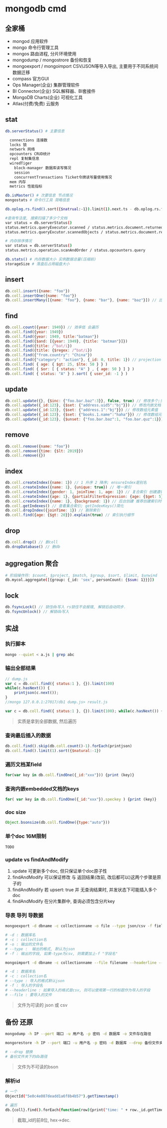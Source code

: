 # mongodb cmd

## 全家桶

- mongod 应用软件
- mongo 命令行管理工具
- mongos 路由进程, 分片环境使用
- mongodump / mongostrore 备份和恢复
- mongoexport / mongoimport CSV/JSON等导入导出, 主要用于不同系统间数据迁移
- compass 官方GUI
- Ops Manager(企业) 集群管理软件
- BI Connector(企业) SQL解释器、BI套接件
- MongoDB Charts(企业) 可视化工具
- Atlas(付费/免费) 云服务

## stat

```bash
db.serverStatus() # 主要信息

  connections 连接数
  locks 锁
  network 网络
  opcounters CRUD统计
  repl 复制集信息
  wiredTiger
    block-manager 数据库读写情况
    session
    concurrentTransactions Ticket令牌读写量使用情况
  mem 内存
  metrics 性能指标

db.isMaster() # 次要信息 节点情况
mongostats # 命令行工具 简略信息

db.oplog.rs.find().sort({$natrual:-1}).limit(1).next.ts - db.oplog.rs.find().sort({$natrual:1}).limit(1).next.ts # 可容纳多久的写操作

#查询专注度, 搜索扫描了多少个文档
var status = db.serverStatus()
status.metrics.queryExecutor.scanned / status.metrics.document.returned # 扫描文档
status.metrics.queryExcutor.scannedObjects / status.metrics.document.returned # 返回文档

# 内存排序情况
var status = db.serverStatus()
status.metrics.operation.scanAndOrder / status.opcounters.query

db.stats() # 内存数据大小 实例数据总量(压缩前)
storageSize # 落盘后占用磁盘大小
```

## insert

```js
db.coll.insert({name: "foo"})
db.coll.insertOne({name: "foo"})
db.coll.insertMany([{name: "foo"}, {name: "bar"}, {name: "baz"}]) // 比循环insert效率高很多
```

## find

```js
db.coll.count({year: 1949}) // 效率低 会遍历
db.coll.find({year: 1949})
db.coll.find({year: 1949, title:"batman"})
db.coll.find({$and: [{year: 1949}, {title: "batman"}]})
db.coll.find({title: /^bat/i})
db.coll.find({title: {$regex: /^bat/i})
db.coll.find({"from.country": "China"})
db.coll.find({"category": "action"}, {_id: 0, title: 1}) // projection 投影(字段)
db.coll.find( { age: { $gt: 25, $lte: 50 } } )
db.coll.find( { $or: [ { status: "A" } , { age: 50 } ] } )
db.coll.find( { status: "A" } ).sort( { user_id: -1 } )
```

## update

```js
db.coll.update({}, {$inc: {"foo.bar.baz":3}}, false, true) // 修改多个;另外变种方法 updateOne, updateMany
db.coll.update({_id:123}, {$set: {"address.uid5":"bj"}}) // 修改内嵌文档
db.coll.update({_id:123}, {$set: {"address.1":"bj"}}) // 修改数组元素值
db.coll.update({_id:123}, {$set: {"books.1.name":"haha"}}) // 修改数组元素内嵌文档的值
db.coll.update({_id:123}, {$unset: {"foo.bar.baz":1, "foo.bar.quz":1}}) // 删除多个内嵌
```

## remove

```js
db.coll.remove({name: "foo"})
db.coll.remove({time: {$lt: 2019}})
db.coll.remove({})
```

## index

```js
db.coll.createIndex({name: 1}) // 1 升序 2 降序; ensureIndex是别名
db.coll.createIndex({name: 1}, {unique: true}) // 唯一索引
db.coll.createIndex({gender: 1, joinTime: 1, age: 1}) // 复合索引 创建遵循ESR原则
db.coll.createIndex({age: 1}, {partialFilterExpression: {age: {$get: 5}}}) // 索引部分创建 age大于5的才创建索引
db.coll.createIndex({name: 1}, {background: 1}) // 后台创建 推荐创建索引时必须加此选项
db.coll.getIndexes() // 查看集合索引; getIndexKeys()简化
db.coll.dropIndex({joinTime: 1}) // 删除索引
db.coll.find({age: {$gt: 20}}).explain(true) // 索引执行细节
```

## drop

```js
db.coll.drop() // 删coll
db.dropDatabase() // 删db
```

## aggregation 聚合  

```bash
# 阶段操作符: $count, $project, $match, $group, $sort, $limit, $unwind  
db.mycol.aggregate([{group: {_id: 'sex', personCount: {$sum: 1}}}])  
```

## lock

```js
db.fsyncLock() // 锁住db写入 rs锁住不会报错, 解锁后自动同步.
db.fsyncUnlock() // 解锁db写入
```
  
## 实战  

### 执行脚本

```bash
mongo --quiet < a.js | grep abc
```

### 输出全部结果

```js  
// dump.js  
var c = db.coll.find({ status:1 }, {}).limit(100)
while(c.hasNext()) {  
    printjson(c.next());  
}  
//mongo 127.0.0.1:27017/db1 dump.js> result.js  

var c = db.coll.find({ status:1 }, {}).limit(100); while(c.hasNext()) {  printjson(c.next()); }  
```

> 实质是拿到全部数据, 然后遍历
  
### 查询最后插入的数据

```js  
db.coll.find().skip(db.coll.count()-1).forEach(printjson)  
db.coll.find().limit(1).sort({$natural:-1})  
```  
  
### 遍历文档某field

```js  
for(var key in db.coll.findOne({_id:"xxx"})) {print (key)}  
```  
  
### 查询内嵌embedded文档的keys

```js  
for( var key in db.coll.findOne({_id:"xxx"}).speckey ) {print (key)}  
```  
  
### doc size

```js  
Object.bsonsize(db.coll.findOne({type:"auto"}))  
```

### 单个doc 16M限制

    TODO

### update vs findAndModify

1. update 可更新多个doc, 但只保证单个doc原子性
2. findAndModify 可以保证修改 与 返回结果(改前, 改后都可以)这两个步骤是原子的
3. findAndModify 若 upsert: true 并 无查询结果时, 并发状态下可能插入多个doc
4. findAndModify 在分片集群中, 查询必须包含分片key

### 导表 导列 导数据

```bash
mongoexport -d dbname -c collectionname -o file --type json/csv -f field

# -d : 数据库名
# -c : collection名
# -o : 输出的文件名
# --type :  输出的格式, 默认为json
# -f : 输出的字段, 如果-type为csv, 则需要加上-f "字段名"

mongoimport -d dbname -c collectionname --file filename --headerline --type json/csv -f field

# -d : 数据库名
# -c : collection名
# --type : 导入的格式默认json
# -f : 导入的字段名
# --headerline : 如果导入的格式是csv, 则可以使用第一行的标题作为导入的字段
# --file : 要导入的文件
```

> 文件为可读的 json 或 csv

## 备份 还原

```bash
mongodump -h IP --port 端口 -u 用户名 -p 密码 -d 数据库 -o 文件存在路径

mongorestore -h IP --port 端口 -u 用户名 -p 密码 -d 数据库 --drop 备份文件夹下的db路径

# --drop 替换
# 备份文件夹下的db路径
```

> 文件为不可读的bson

### 解析id

```bash
# 一个
ObjectId("5e0c4e087deadd1a6f8b4b57").getTimestamp()

# 遍历
db.{coll}.find().forEach(function(row){print("time: " + row._id.getTimestamp())})
```

> 截取_id的前8位, hex->dec.
